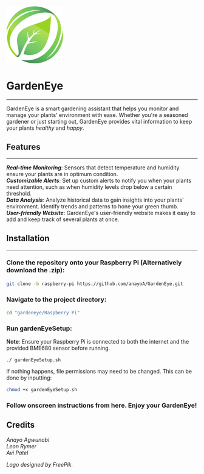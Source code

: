 <img src="./Logo.png" alt="Designed by FreePik" title="GardenEye Logo" width="150">


# GardenEye
___
GardenEye is a smart gardening assistant that helps you monitor and manage your plants' environment with ease. Whether you're a
seasoned gardener or just starting out, GardenEye provides vital information to keep your plants *healthy* and *happy*.

## Features
___
***Real-time Monitoring***: Sensors that detect temperature and humidity ensure your plants are in optimum condition.  
***Customizable Alerts***: Set up custom alerts to notify you when your plants need attention, such as when humidity
levels drop below a certain threshold.  
***Data Analysis***: Analyze historical data to gain insights into your plants' environment. Identify
trends and patterns to hone your green thumb.  
***User-friendly Website***: GardenEye's user-friendly website makes it easy to add and keep track of several plants at once.

## Installation
___
### Clone the repository onto your Raspberry Pi (Alternatively download the .zip):

```bash
git clone -b raspberry-pi https://github.com/anayoA/GardenEye.git
```

### Navigate to the project directory:

```bash
cd "gardeneye/Raspberry Pi"
```

### Run gardenEyeSetup:

**Note**: Ensure your Raspberry Pi is connected to both the internet and the provided BME680 sensor before running.
```
./ gardenEyeSetup.sh
```
If nothing happens, file permissions may need to be changed. This can be done by inputting:
```bash
chmod +x gardenEyeSetup.sh
```
### Follow onscreen instructions from here. Enjoy your GardenEye!


## Credits

*Anayo Agwunobi*  
*Leon Rymer*  
*Avi Patel*  

*Logo designed by FreePik.*
